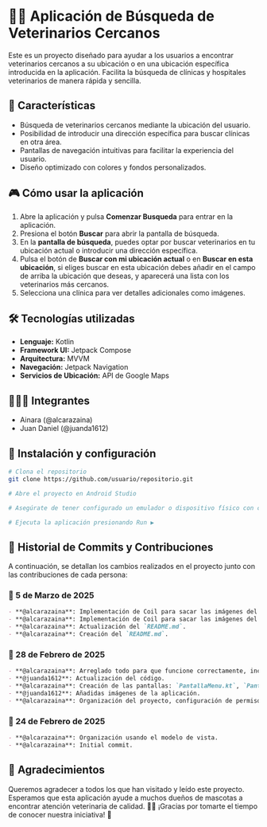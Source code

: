 # 🏥🐾 Aplicación de Búsqueda de Veterinarios Cercanos

Este es un proyecto diseñado para ayudar a los usuarios a encontrar veterinarios cercanos a su ubicación o en una ubicación específica introducida en la aplicación. Facilita la búsqueda de clínicas y hospitales veterinarios de manera rápida y sencilla.

## 🚀 Características
- Búsqueda de veterinarios cercanos mediante la ubicación del usuario.
- Posibilidad de introducir una dirección específica para buscar clínicas en otra área.
- Pantallas de navegación intuitivas para facilitar la experiencia del usuario.
- Diseño optimizado con colores y fondos personalizados.

## 🎮 Cómo usar la aplicación
1. Abre la aplicación y pulsa **Comenzar Busqueda** para entrar en la aplicación.
2. Presiona el botón **Buscar** para abrir la pantalla de búsqueda.
3. En la **pantalla de búsqueda**, puedes optar por buscar veterinarios en tu ubicación actual o introducir una dirección específica.
4. Pulsa el botón de **Buscar con mi ubicación actual** o en **Buscar en esta ubicación**, si eliges buscar en esta ubicación debes añadir en el campo de arriba la ubicación que deseas, y aparecerá una lista con los veterinarios más cercanos.
5. Selecciona una clínica para ver detalles adicionales como imágenes.

## 🛠 Tecnologías utilizadas
- **Lenguaje:** Kotlin
- **Framework UI:** Jetpack Compose
- **Arquitectura:** MVVM
- **Navegación:** Jetpack Navigation
- **Servicios de Ubicación:** API de Google Maps

## 👩🏼‍💻 Integrantes
- Ainara (@alcarazaina)
- Juan Daniel (@juanda1612)

## 📌 Instalación y configuración
```sh
# Clona el repositorio
git clone https://github.com/usuario/repositorio.git

# Abre el proyecto en Android Studio

# Asegúrate de tener configurado un emulador o dispositivo físico con conexión a internet

# Ejecuta la aplicación presionando Run ▶️
```

## 📜 Historial de Commits y Contribuciones
A continuación, se detallan los cambios realizados en el proyecto junto con las contribuciones de cada persona:

### 📅 5 de Marzo de 2025

```md
- **@alcarazaina**: Implementación de Coil para sacar las imágenes del veterinario mejorado.
- **@alcarazaina**: Implementación de Coil para sacar las imágenes del veterinario.
- **@alcarazaina**: Actualización del `README.md`.
- **@alcarazaina**: Creación del `README.md`.
```

### 📅 28 de Febrero de 2025
```md
- **@alcarazaina**: Arreglado todo para que funcione correctamente, incluyendo la búsqueda y la lista de veterinarios cercanos.
- **@juanda1612**: Actualización del código.
- **@alcarazaina**: Creación de las pantallas: `PantallaMenu.kt`, `PantallaInicio.kt`, `PantallaBusqueda.kt`, añadido strings, iconos y fondos de la aplicación.
- **@juanda1612**: Añadidas imágenes de la aplicación.
- **@alcarazaina**: Organización del proyecto, configuración de permisos en `AndroidManifest.xml` y `build.gradle.kts` para habilitar conexión a internet. Añadidos colores en `Color.kt` para el diseño.
```

### 📅 24 de Febrero de 2025
```md
- **@alcarazaina**: Organización usando el modelo de vista.
- **@alcarazaina**: Initial commit.
```

## 💖 Agradecimientos
Queremos agradecer a todos los que han visitado y leído este proyecto. Esperamos que esta aplicación ayude a muchos dueños de mascotas a encontrar atención veterinaria de calidad. 🏥🐾 ¡Gracias por tomarte el tiempo de conocer nuestra iniciativa! 🎉

